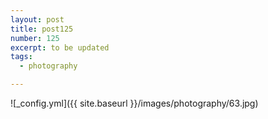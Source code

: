 ```yaml
---
layout: post
title: post125
number: 125
excerpt: to be updated
tags:
  - photography

---
```


![_config.yml]({{ site.baseurl }}/images/photography/63.jpg)
